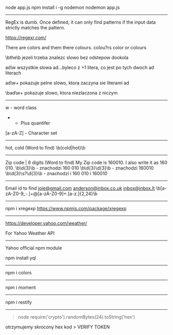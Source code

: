 node app.js
npm install i -g nodemon
nodemon app.js

- - -

RegEx is dumb. Once defined, 
it can only find patterns 
if the input data strictly matches the pattern.

https://regexr.com/

There are colors and them there colours.
colou?rs
color or colours

\bthe\b
jezeli trzeba znalezc slowo bez odstepow dookola

ad\w
wszystkie slowa ad...byleco z +1 litera, co jest po tych dwoch ad literach

ad\w+
pokazuje pelne slowo, ktora zaczyna sie literami ad

\bad\w+
pokazuje slowo, ktora niezlaczona z niczym

- - -

w - word class
+ - Plus quantifer

[a-zA-Z] - Character set

- - -

hot, cold (Word to find)
\b(cold|hot)\b

- - -

Zip code | 6 digits (Word to find)
My Zip code is 160010. I also write it as 160 010.
\b\d{3}\b - znachodzi 160 010
\b\d{3}\d{3}\b - znachodzi 160010
\b\d{3}\s?\d{3}\b - znachodzi i 160 010 i 160010

- - -

Email id to find
joje@gmail.com anderson@inbox.co.uk inbox@inbox.lt
\b[a-zA-Z0-9\_\-\.]+\@[a-zA-Z0-9]+\.[a-z\.]{2,24}\b


- - -

npm i xregexp
https://www.npmjs.com/package/xregexp

- - -

https://developer.yahoo.com/weather/

For Yahoo Weather API

- - -

Yahoo official npm module

npm install yql 

- - -

npm i colors

- - -

npm i moment

- - -

npm i restify

- - -

> node
require('crypto').randomBytes(24).toString('hex')

otrzymujemy skrocony hex kod > VERIFY TOKEN